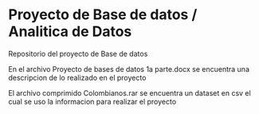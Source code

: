# Proyecto de Base de datos / Analitica de Datos
Repositorio del proyecto de Base de datos

En el archivo Proyecto de bases de datos 1a parte.docx se encuentra una descripcion de lo realizado en el proyecto

El archivo comprimido Colombianos.rar se encuentra un dataset en csv el cual se uso la informacion para realizar el proyecto


